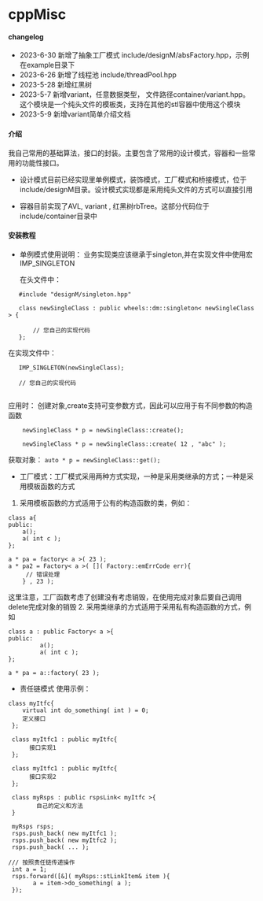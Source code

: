 # cppMisc
#### changelog
-  2023-6-30 新增了抽象工厂模式 include/designM/absFactory.hpp，示例在example目录下
-  2023-6-26 新增了线程池 include/threadPool.hpp
-  2023-5-28 新增红黑树
-  2023-5-7  新增variant，任意数据类型， 文件路径container/variant.hpp。这个模块是一个纯头文件的模板类，支持在其他的stl容器中使用这个模块
-  2023-5-9  新增variant简单介绍文档
#### 介绍
我自己常用的基础算法，接口的封装。主要包含了常用的设计模式，容器和一些常用的功能性接口。

- 设计模式目前已经实现里单例模式，装饰模式，工厂模式和桥接模式，位于include/designM目录。设计模式实现都是采用纯头文件的方式可以直接引用

- 容器目前实现了AVL, variant , 红黑树rbTree。这部分代码位于include/container目录中


#### 安装教程
- 单例模式使用说明：
   业务实现类应该继承于singleton,并在实现文件中使用宏 IMP_SINGLETON
   
   在头文件中：

```
   #include "designM/singleton.hpp"
   
   class newSingleClass : public wheels::dm::singleton< newSingleClass > {
	   
	   // 您自己的实现代码
   };
```

   
   在实现文件中：

```
   IMP_SINGLETON(newSingleClass);
   
   // 您自己的实现代码
   
```

   应用时：
   创建对象,create支持可变参数方式，因此可以应用于有不同参数的构造函数
```
    newSingleClass * p = newSingleClass::create();

    newSingleClass * p = newSingleClass::create( 12 , "abc" );
```
   
   获取对象：
  ```auto * p = newSingleClass::get();```
- 工厂模式：工厂模式采用两种方式实现，一种是采用类继承的方式；一种是采用模板函数的方式
1. 采用模板函数的方式适用于公有的构造函数的类，例如：

```
class a{
public:
	a();
	a( int c );
};

a * pa = factory< a >( 23 );
a * pa2 = Factory< a >( []( Factory::emErrCode err){
	 // 错误处理
	} , 23 );
```

这里注意，工厂函数考虑了创建没有考虑销毁，在使用完成对象后要自己调用delete完成对象的销毁
2. 采用类继承的方式适用于采用私有构造函数的方式，例如

```
class a : public Factory< a >{
public:
         a();
         a( int c );
};

a * pa = a::factory( 23 );
```
- 责任链模式
 使用示例：


```
class myItfc{
    virtual int do_something( int ) = 0;
    定义接口
 };

 class myItfc1 : public myItfc{
      接口实现1
 };

 class myItfc1 : public myItfc{
      接口实现2
 };

 class myRsps : public rspsLink< myItfc >{
        自己的定义和方法
 }

 myRsps rsps;
 rsps.push_back( new myItfc1 );
 rsps.push_back( new myItfc2 );
 rsps.push_back( ... );

/// 按照责任链传递操作
 int a = 1;
 rsps.forward([&]( myRsps::stLinkItem& item ){
       a = item->do_something( a );
 });
```
